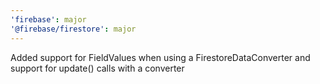 ```yaml
---
'firebase': major
'@firebase/firestore': major
---
```


Added support for FieldValues when using a FirestoreDataConverter and support for update() calls with a converter
